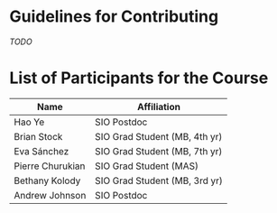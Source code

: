 # Guidelines for Contributing
*TODO*

# List of Participants for the Course
| Name                  | Affiliation                   |
|-----------------------|-------------------------------|
| Hao Ye                | SIO Postdoc                   |
| Brian Stock           | SIO Grad Student (MB, 4th yr) |
| Eva Sánchez           | SIO Grad Student (MB, 7th yr) |
| Pierre Churukian      | SIO Grad Student (MAS)        |
| Bethany Kolody        | SIO Grad Student (MB, 3rd yr) |
| Andrew Johnson        | SIO Postdoc                   |
